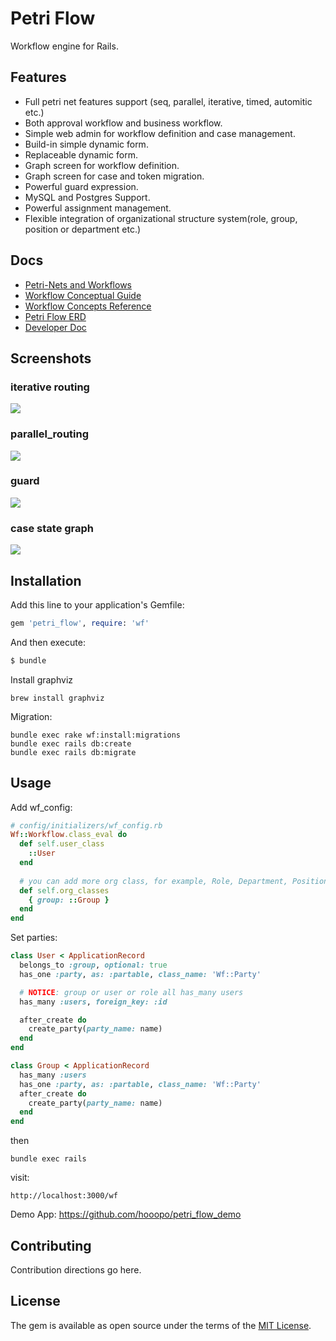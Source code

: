 # Petri Flow

Workflow engine for Rails.

## Features
* Full petri net features support (seq, parallel, iterative, timed, automitic etc.)
* Both approval workflow and business workflow.
* Simple web admin for workflow definition and case management.
* Build-in simple dynamic form.
* Replaceable dynamic form.
* Graph screen for workflow definition.
* Graph screen for case and token migration.
* Powerful guard expression.
* MySQL and Postgres Support.
* Powerful assignment management.
* Flexible integration of organizational structure system(role, group, position or department etc.)

## Docs

* [Petri-Nets and Workflows](https://hooopo.gitbook.io/petri-flow/)
* [Workflow Conceptual Guide](https://hooopo.gitbook.io/petri-flow/workflow-conceptual-guide)
* [Workflow Concepts Reference](https://hooopo.gitbook.io/petri-flow/workflow-concepts-reference)
* [Petri Flow ERD](https://hooopo.gitbook.io/petri-flow/erd)
* [Developer Doc](https://hooopo.gitbook.io/petri-flow/developer-document)

## Screenshots

###  iterative routing

![](https://github.com/hooopo/wf/blob/master/screenshots/iterative_routing.png)

### parallel_routing

![](https://github.com/hooopo/wf/blob/master/screenshots/parallel_routing.png)

### guard

![](https://github.com/hooopo/wf/blob/master/screenshots/workflow_with_guard.png)

### case state graph

![](https://github.com/hooopo/wf/blob/master/screenshots/case_state_graph.png)

### 
## Installation
Add this line to your application's Gemfile:

```ruby
gem 'petri_flow', require: 'wf'
```

And then execute:

```bash
$ bundle
```

Install graphviz

```
brew install graphviz
```

Migration:

```
bundle exec rake wf:install:migrations
bundle exec rails db:create
bundle exec rails db:migrate
```
## Usage

Add wf_config:

```ruby
# config/initializers/wf_config.rb
Wf::Workflow.class_eval do
  def self.user_class
    ::User
  end
  
  # you can add more org class, for example, Role, Department, Position etc.
  def self.org_classes
    { group: ::Group }
  end
end
```

Set parties:

```ruby
class User < ApplicationRecord
  belongs_to :group, optional: true
  has_one :party, as: :partable, class_name: 'Wf::Party'

  # NOTICE: group or user or role all has_many users
  has_many :users, foreign_key: :id

  after_create do
    create_party(party_name: name)
  end
end
```

```ruby
class Group < ApplicationRecord
  has_many :users
  has_one :party, as: :partable, class_name: 'Wf::Party'
  after_create do
    create_party(party_name: name)
  end
end
```

then

```
bundle exec rails 
```

visit:

```
http://localhost:3000/wf
```

Demo App: https://github.com/hooopo/petri_flow_demo

## Contributing
Contribution directions go here.

## License
The gem is available as open source under the terms of the [MIT License](https://opensource.org/licenses/MIT).
